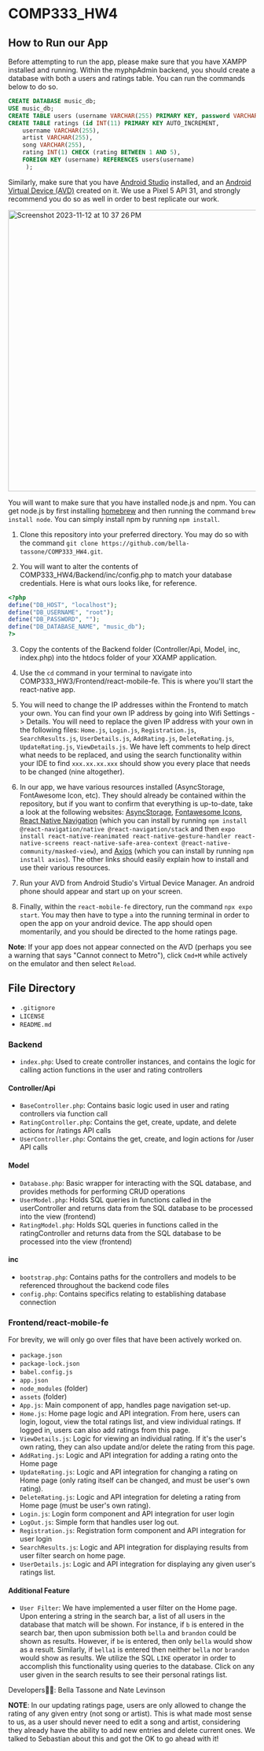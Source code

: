 # COMP333_HW4

## How to Run our App

Before attempting to run the app, please make sure that you have XAMPP installed and running. Within the myphpAdmin backend, you should create a database with both a users and ratings table. You can run the commands below to do so.

```sql
CREATE DATABASE music_db;
USE music_db;
CREATE TABLE users (username VARCHAR(255) PRIMARY KEY, password VARCHAR(255));
CREATE TABLE ratings (id INT(11) PRIMARY KEY AUTO_INCREMENT,
    username VARCHAR(255),
    artist VARCHAR(255),
    song VARCHAR(255),
    rating INT(1) CHECK (rating BETWEEN 1 AND 5),
    FOREIGN KEY (username) REFERENCES users(username)
     );
```

Similarly, make sure that you have [Android Studio](https://developer.android.com/studio) installed, and an [Android Virtual Device (AVD)](https://developer.android.com/studio/run/managing-avds) created on it. We use a Pixel 5 API 31, and strongly recommend you do so as well in order to best replicate our work.

<img width="572" alt="Screenshot 2023-11-12 at 10 37 26 PM" src="https://github.com/bella-tassone/COMP333_HW4/assets/54873610/0c21c168-5b7c-4e27-a6cb-0797729e3c73">

You will want to make sure that you have installed node.js and npm. You can get node.js by first installing [homebrew](https://brew.sh/) and then running the command `brew install node`. You can simply install npm by running `npm install`.

1. Clone this repository into your preferred directory. You may do so with the command `git clone https://github.com/bella-tassone/COMP333_HW4.git`.

2. You will want to alter the contents of COMP333_HW4/Backend/inc/config.php to match your database credentials. Here is what ours looks like, for reference.

```php
<?php
define("DB_HOST", "localhost");
define("DB_USERNAME", "root");
define("DB_PASSWORD", "");
define("DB_DATABASE_NAME", "music_db");
?>
```

3. Copy the contents of the Backend folder (Controller/Api, Model, inc, index.php) into the htdocs folder of your XXAMP application.

4. Use the `cd` command in your terminal to navigate into COMP333_HW3/Frontend/react-mobile-fe. This is where you'll start the react-native app.

5. You will need to change the IP addresses within the Frontend to match your own. You can find your own IP address by going into Wifi Settings -> Details. You will need to replace the given IP address with your own in the following files: `Home.js`, `Login.js`, `Registration.js`, `SearchResults.js`, `UserDetails.js`, `AddRating.js`, `DeleteRating.js`, `UpdateRating.js`, `ViewDetails.js`. We have left comments to help direct what needs to be replaced, and using the search functionality within your IDE to find `xxx.xx.xx.xxx` should show you every place that needs to be changed (nine altogether).

6. In our app, we have various resources installed (AsyncStorage, FontAwesome Icon, etc). They should already be contained within the repository, but if you want to confirm that everything is up-to-date, take a look at the following websites: [AsyncStorage](https://react-native-async-storage.github.io/async-storage/docs/install), [Fontawesome Icons](https://fontawesome.com/docs/web/use-with/react-native), [React Native Navigation](https://reactnative.dev/docs/navigation) (which you can install by running `npm install @react-navigation/native @react-navigation/stack` and then `expo install react-native-reanimated react-native-gesture-handler react-native-screens react-native-safe-area-context @react-native-community/masked-view`), and [Axios](https://www.npmjs.com/package/react-native-axios) (which you can install by running `npm install axios`). The other links should easily explain how to install and use their various resources.

7. Run your AVD from Android Studio's Virtual Device Manager. An android phone should appear and start up on your screen.

8. Finally, within the `react-mobile-fe` directory, run the command `npx expo start`. You may then have to type `a` into the running terminal in order to open the app on your android device. The app should open momentarily, and you should be directed to the home ratings page.

**Note**: If your app does not appear connected on the AVD (perhaps you see a warning that says "Cannot connect to Metro"), click `Cmd+M` while actively on the emulator and then select `Reload`.

## File Directory

- `.gitignore`
- `LICENSE`
- `README.md`

### Backend

- `index.php`: Used to create controller instances, and contains the logic for calling action functions in the user and rating controllers

#### Controller/Api

- `BaseController.php`: Contains basic logic used in user and rating controllers via function call
- `RatingController.php`: Contains the get, create, update, and delete actions for /ratings API calls
- `UserController.php`: Contains the get, create, and login actions for /user API calls

#### Model

- `Database.php`: Basic wrapper for interacting with the SQL database, and provides methods for performing CRUD operations
- `UserModel.php`: Holds SQL queries in functions called in the userController and returns data from the SQL database to be processed into the view (frontend)
- `RatingModel.php`: Holds SQL queries in functions called in the ratingController and returns data from the SQL database to be processed into the view (frontend)

#### inc

- `bootstrap.php`: Contains paths for the controllers and models to be referenced throughout the backend code files
- `config.php`: Contains specifics relating to establishing database connection

### Frontend/react-mobile-fe

For brevity, we will only go over files that have been actively worked on.

- `package.json`
- `package-lock.json`
- `babel.config.js`
- `app.json`
- `node_modules` (folder)
- `assets` (folder)
- `App.js`: Main component of app, handles page navigation set-up.
- `Home.js`: Home page logic and API integration. From here, users can login, logout, view the total ratings list, and view individual ratings. If logged in, users can also add ratings from this page.
- `ViewDetails.js`: Logic for viewing an individual rating. If it's the user's own rating, they can also update and/or delete the rating from this page.
- `AddRating.js`: Logic and API integration for adding a rating onto the Home page
- `UpdateRating.js`: Logic and API integration for changing a rating on Home page (only rating itself can be changed, and must be user's own rating).
- `DeleteRating.js`: Logic and API integration for deleting a rating from Home page (must be user's own rating).
- `Login.js`: Login form component and API integration for user login
- `LogOut.js`: Simple form that handles user log out.
- `Registration.js`: Registration form component and API integration for user login
- `SearchResults.js`: Logic and API integration for displaying results from user filter search on home page.
- `UserDetails.js`: Logic and API integration for displaying any given user's ratings list.

#### Additional Feature

- `User Filter`: We have implemented a user filter on the Home page. Upon entering a string in the search bar, a list of all users in the database that match will be shown. For instance, if `b` is entered in the search bar, then upon submission both `bella` and `brandon` could be shown as results. However, if `be` is entered, then only `bella` would show as a result. Similarly, if `bella1` is entered then neither `bella` nor `brandon` would show as results. We utilize the SQL `LIKE` operator in order to accomplish this functionality using queries to the database. Click on any user given in the search results to see their personal ratings list.

Developers🧑‍🔬:
Bella Tassone and Nate Levinson

**NOTE**: In our updating ratings page, users are only allowed to change the rating of any given entry (not song or artist). This is what made most sense to us, as a user should never need to edit a song and artist, considering they already have the ability to add new entries and delete current ones. We talked to Sebastian about this and got the OK to go ahead with it!
